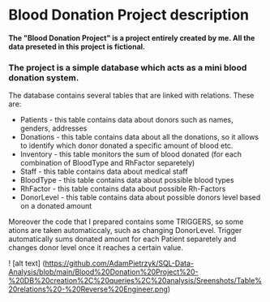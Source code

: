 # Blood Donation Project description

#### The "Blood Donation Project" is a project entirely created by me. All the data preseted in this project is fictional.

### The project is a simple database which acts as a mini blood donation system.

The database contains several tables that are linked with relations. These are:
- Patients - this table contains data about donors such as names, genders, addresses
- Donations - this table contains data about all the donations, so it allows to identify which donor donated a specific amount of blood etc.
- Inventory - this table monitors the sum of blood donated (for each combination of BloodType and RhFactor separetely)
- Staff - this table contains data about medical staff
- BloodType - this table contains data about possible blood types
- RhFactor - this table contains data about possible Rh-Factors
- DonorLevel - this table contains data about possible donors level based on a donated amount

Moreover the code that I prepared contains some TRIGGERS, so some ations are taken automaticcaly, such as changing DonorLevel. Trigger automatically sums donated amount for each Patient separetely and changes donor level once it reaches a certain value.

! [alt text] (https://github.com/AdamPietrzyk/SQL-Data-Analysis/blob/main/Blood%20Donation%20Project%20-%20DB%20creation%2C%20queries%2C%20analysis/Sreenshots/Table%20relations%20-%20Reverse%20Engineer.png)
